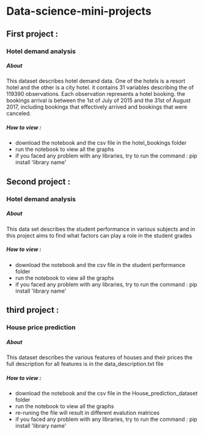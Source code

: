 # Data-science-mini-projects
## First project :
### Hotel demand analysis

##### About 
This dataset describes hotel demand data. One of the hotels is a resort hotel and the other is a city hotel. it contains 31 variables describing the of 119390 observations. Each observation represents a hotel booking. the bookings arrival is between the 1st of July of 2015 and the 31st of August 2017, including bookings that effectively arrived and bookings that were canceled.

##### How to view :
- download the notebook and the csv file in the hotel_bookings folder 
- run the notebook to view all the graphs
- if you faced any problem with any libraries, try to run the command : pip install 'library name'



## Second project :
### Hotel demand analysis

##### About 
This data set describes the student performance in various subjects and in this project aims to find what factors can play a role in the student grades


##### How to view :
- download the notebook and the csv file in the student performance folder 
- run the notebook to view all the graphs
- if you faced any problem with any libraries, try to run the command : pip install 'library name'



## third project :
### House price prediction 

##### About 
This dataset describes the various features of houses and their prices
the full description for all features is in the data_description.txt file 


##### How to view :
- download the notebook and the csv file in the House_prediction_dataset folder 
- run the notebook to view all the graphs
- re-runing the file will result in different evalution matrices
- if you faced any problem with any libraries, try to run the command : pip install 'library name'
